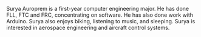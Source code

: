 Surya Auroprem is a first-year computer engineering major. He has done FLL, FTC and FRC, concentrating on software. He has also done work with Arduino. Surya also enjoys biking, listening to music, and sleeping. Surya is interested in aerospace engineering and aircraft control systems. 
